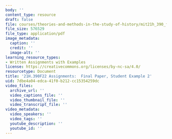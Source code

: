 ```yaml
---
body: ''
content_type: resource
draft: false
file: courses/theories-and-methods-in-the-study-of-history/mit21h_390_finalpaper_studentexample02.pdf
file_size: 576529
file_type: application/pdf
image_metadata:
  caption: ''
  credit: ''
  image-alt: ''
learning_resource_types:
- Written Assignments with Examples
license: https://creativecommons.org/licenses/by-nc-sa/4.0/
resourcetype: Document
title: '21H.390F22 Assignments:  Final Paper, Student Example 2'
uid: 7dbe4a04-edca-41f0-b212-cc15354259dc
video_files:
  archive_url: ''
  video_captions_file: ''
  video_thumbnail_file: ''
  video_transcript_file: ''
video_metadata:
  video_speakers: ''
  video_tags: ''
  youtube_description: ''
  youtube_id: ''
---
```

